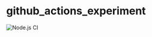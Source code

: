 # github_actions_experiment

![Node.js CI](https://github.com/bwhiting2356/github_actions_experiment/workflows/Node.js%20CI/badge.svg)